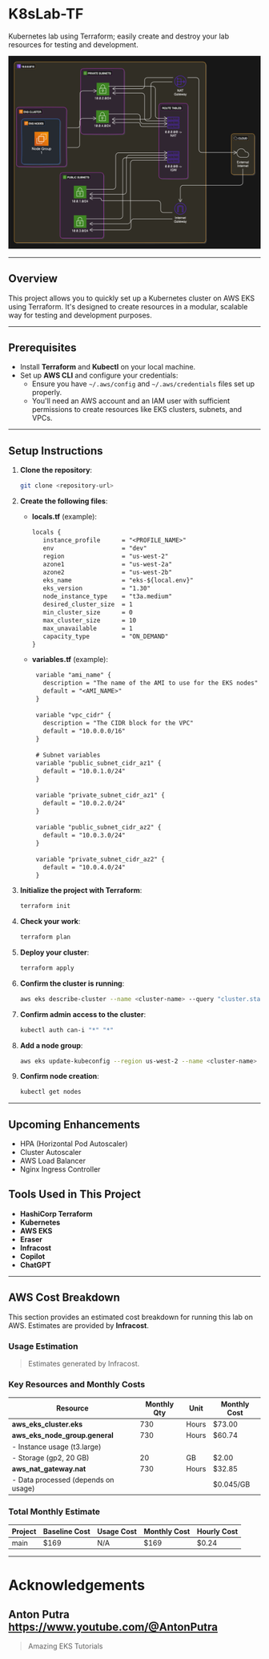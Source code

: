 
# K8sLab-TF 

Kubernetes lab using Terraform; easily create and destroy your lab resources for testing and development.

![K8sLab-basic](./docs/K8sLab-basic1.png)

---

## Overview

This project allows you to quickly set up a Kubernetes cluster on AWS EKS using Terraform. It's designed to create resources in a modular, scalable way for testing and development purposes.

---

## Prerequisites

* Install **Terraform** and **Kubectl** on your local machine.
* Set up **AWS CLI** and configure your credentials:
  - Ensure you have `~/.aws/config` and `~/.aws/credentials` files set up properly.
  - You'll need an AWS account and an IAM user with sufficient permissions to create resources like EKS clusters, subnets, and VPCs.

---

## Setup Instructions

1. **Clone the repository**:
   ```bash
   git clone <repository-url>
   ```

2. **Create the following files**:
   
   - **locals.tf** (example):
     ```hcl
     locals {
        instance_profile      = "<PROFILE_NAME>"
        env                   = "dev"
        region                = "us-west-2"
        azone1                = "us-west-2a"
        azone2                = "us-west-2b"
        eks_name              = "eks-${local.env}"
        eks_version           = "1.30"
        node_instance_type    = "t3a.medium"
        desired_cluster_size  = 1
        min_cluster_size      = 0
        max_cluster_size      = 10
        max_unavailable       = 1
        capacity_type         = "ON_DEMAND"
     }
     ```

   - **variables.tf** (example):
     ```hcl
      variable "ami_name" {
        description = "The name of the AMI to use for the EKS nodes"
        default = "<AMI_NAME>"
      }

      variable "vpc_cidr" {
        description = "The CIDR block for the VPC"
        default = "10.0.0.0/16"
      }

      # Subnet variables
      variable "public_subnet_cidr_az1" {
        default = "10.0.1.0/24"
      }

      variable "private_subnet_cidr_az1" {
        default = "10.0.2.0/24"
      }

      variable "public_subnet_cidr_az2" {
        default = "10.0.3.0/24"
      }

      variable "private_subnet_cidr_az2" {
        default = "10.0.4.0/24"
      }
     ```

3. **Initialize the project with Terraform**:
   ```bash
   terraform init
   ```

4. **Check your work**:
   ```bash
   terraform plan
   ```

5. **Deploy your cluster**:
   ```bash
   terraform apply
   ```

6. **Confirm the cluster is running**:
   ```bash
   aws eks describe-cluster --name <cluster-name> --query "cluster.status"
   ```

7. **Confirm admin access to the cluster**:
   ```bash
   kubectl auth can-i "*" "*"
   ```

8. **Add a node group**:
   ```bash
   aws eks update-kubeconfig --region us-west-2 --name <cluster-name>
   ```

9. **Confirm node creation**:
   ```bash
   kubectl get nodes
   ```

---

## Upcoming Enhancements

*  HPA (Horizontal Pod Autoscaler)
*  Cluster Autoscaler
*  AWS Load Balancer
*  Nginx Ingress Controller

## Tools Used in This Project

* **HashiCorp Terraform**
* **Kubernetes**
* **AWS EKS**
* **Eraser**
* **Infracost**
* **Copilot**
* **ChatGPT**

---

## AWS Cost Breakdown

This section provides an estimated cost breakdown for running this lab on AWS. Estimates are provided by **Infracost**.

### Usage Estimation

> Estimates generated by Infracost.

### Key Resources and Monthly Costs

| Resource                         | Monthly Qty | Unit   | Monthly Cost |
|-----------------------------------|-------------|--------|--------------|
| **aws_eks_cluster.eks**           | 730         | Hours  | $73.00       |
| **aws_eks_node_group.general**    | 730         | Hours  | $60.74       |
| - Instance usage (t3.large)       |             |        |              |
| - Storage (gp2, 20 GB)            | 20          | GB     | $2.00        |
| **aws_nat_gateway.nat**           | 730         | Hours  | $32.85       |
| - Data processed (depends on usage) |           |        | $0.045/GB    |

### Total Monthly Estimate
| Project | Baseline Cost | Usage Cost | Monthly Cost | Hourly Cost |
|---------|---------------|------------|--------------|-------------|
| main    | $169          | N/A        |       $169   |       $0.24 |
---------------------------------------------------------------------

# Acknowledgements
## Anton Putra https://www.youtube.com/@AntonPutra
> Amazing EKS Tutorials

